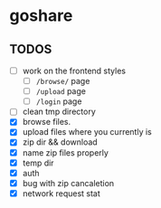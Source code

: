 # goshare

## TODOS

- [ ] work on the frontend styles
    - [ ] `/browse/` page
    - [ ] `/upload` page
    - [ ] `/login` page
- [ ] clean tmp directory
- [x] browse files.
- [x] upload files where you currently is
- [x] zip dir && download
- [x] name zip files properly
- [x] temp dir
- [x] auth
- [x] bug with zip cancaletion
- [x] network request stat
